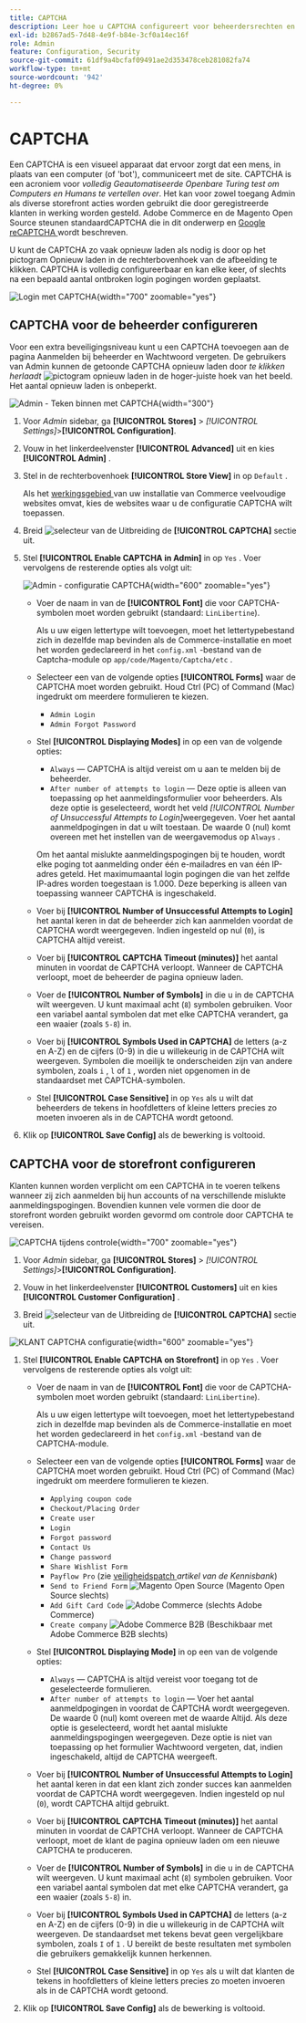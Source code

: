 ```yaml
---
title: CAPTCHA
description: Leer hoe u CAPTCHA configureert voor beheerdersrechten en verschillende storefront-acties die door geregistreerde klanten worden geïnitieerd.
exl-id: b2867ad5-7d48-4e9f-b84e-3cf0a14ec16f
role: Admin
feature: Configuration, Security
source-git-commit: 61df9a4bcfaf09491ae2d353478ceb281082fa74
workflow-type: tm+mt
source-wordcount: '942'
ht-degree: 0%

---
```


# CAPTCHA

Een CAPTCHA is een visueel apparaat dat ervoor zorgt dat een mens, in plaats van een computer (of &#39;bot&#39;), communiceert met de site. CAPTCHA is een acroniem voor _volledig Geautomatiseerde Openbare Turing test om Computers en Humans te vertellen over_. Het kan voor zowel toegang Admin als diverse storefront acties worden gebruikt die door geregistreerde klanten in werking worden gesteld. Adobe Commerce en de Magento Open Source steunen standaardCAPTCHA die in dit onderwerp en [ Google reCAPTCHA ](security-google-recaptcha.md) wordt beschreven.

U kunt de CAPTCHA zo vaak opnieuw laden als nodig is door op het pictogram Opnieuw laden in de rechterbovenhoek van de afbeelding te klikken. CAPTCHA is volledig configureerbaar en kan elke keer, of slechts na een bepaald aantal ontbroken login pogingen worden geplaatst.

![ Login met CAPTCHA ](./assets/customer-account-login-captcha.png){width="700" zoomable="yes"}

## CAPTCHA voor de beheerder configureren

Voor een extra beveiligingsniveau kunt u een CAPTCHA toevoegen aan de pagina Aanmelden bij beheerder en Wachtwoord vergeten. De gebruikers van Admin kunnen de getoonde CAPTCHA opnieuw laden door _te klikken herlaadt_ ![ pictogram opnieuw laden ](./assets/CAPTCHA-icon-reload.png) in de hoger-juiste hoek van het beeld. Het aantal opnieuw laden is onbeperkt.

![ Admin - Teken binnen met CAPTCHA ](./assets/security-captcha-admin.png){width="300"}

1. Voor _Admin_ sidebar, ga **[!UICONTROL Stores]** > _[!UICONTROL Settings]_>**[!UICONTROL Configuration]**.

1. Vouw in het linkerdeelvenster **[!UICONTROL Advanced]** uit en kies **[!UICONTROL Admin]** .

1. Stel in de rechterbovenhoek **[!UICONTROL Store View]** in op `Default` .

   Als het [ werkingsgebied ](../getting-started/websites-stores-views.md#scope-settings) van uw installatie van Commerce veelvoudige websites omvat, kies de websites waar u de configuratie CAPTCHA wilt toepassen.

1. Breid ![ selecteur van de Uitbreiding ](../assets/icon-display-expand.png) de **[!UICONTROL CAPTCHA]** sectie uit.

1. Stel **[!UICONTROL Enable CAPTCHA in Admin]** in op `Yes` . Voer vervolgens de resterende opties als volgt uit:

   ![ Admin - configuratie CAPTCHA ](../configuration-reference/advanced/assets/admin-captcha.png){width="600" zoomable="yes"}

   - Voer de naam in van de **[!UICONTROL Font]** die voor CAPTCHA-symbolen moet worden gebruikt (standaard: `LinLibertine`).

     Als u uw eigen lettertype wilt toevoegen, moet het lettertypebestand zich in dezelfde map bevinden als de Commerce-installatie en moet het worden gedeclareerd in het `config.xml` -bestand van de Captcha-module op `app/code/Magento/Captcha/etc` .

   - Selecteer een van de volgende opties **[!UICONTROL Forms]** waar de CAPTCHA moet worden gebruikt. Houd Ctrl (PC) of Command (Mac) ingedrukt om meerdere formulieren te kiezen.

      - `Admin Login`
      - `Admin Forgot Password`

   - Stel **[!UICONTROL Displaying Modes]** in op een van de volgende opties:

      - `Always` — CAPTCHA is altijd vereist om u aan te melden bij de beheerder.
      - `After number of attempts to login` — Deze optie is alleen van toepassing op het aanmeldingsformulier voor beheerders. Als deze optie is geselecteerd, wordt het veld _[!UICONTROL Number of Unsuccessful Attempts to Login]_&#x200B;weergegeven. Voer het aantal aanmeldpogingen in dat u wilt toestaan. De waarde 0 (nul) komt overeen met het instellen van de weergavemodus op `Always` .

     Om het aantal mislukte aanmeldingspogingen bij te houden, wordt elke poging tot aanmelding onder één e-mailadres en van één IP-adres geteld. Het maximumaantal login pogingen die van het zelfde IP-adres worden toegestaan is 1.000. Deze beperking is alleen van toepassing wanneer CAPTCHA is ingeschakeld.

   - Voer bij **[!UICONTROL Number of Unsuccessful Attempts to Login]** het aantal keren in dat de beheerder zich kan aanmelden voordat de CAPTCHA wordt weergegeven. Indien ingesteld op nul (`0`), is CAPTCHA altijd vereist.

   - Voer bij **[!UICONTROL CAPTCHA Timeout (minutes)]** het aantal minuten in voordat de CAPTCHA verloopt. Wanneer de CAPTCHA verloopt, moet de beheerder de pagina opnieuw laden.

   - Voer de **[!UICONTROL Number of Symbols]** in die u in de CAPTCHA wilt weergeven. U kunt maximaal acht (`8`) symbolen gebruiken. Voor een variabel aantal symbolen dat met elke CAPTCHA verandert, ga een waaier (zoals `5-8`) in.

   - Voer bij **[!UICONTROL Symbols Used in CAPTCHA]** de letters (a-z en A-Z) en de cijfers (0-9) in die u willekeurig in de CAPTCHA wilt weergeven. Symbolen die moeilijk te onderscheiden zijn van andere symbolen, zoals `i` , `l` of `1` , worden niet opgenomen in de standaardset met CAPTCHA-symbolen.

   - Stel **[!UICONTROL Case Sensitive]** in op `Yes` als u wilt dat beheerders de tekens in hoofdletters of kleine letters precies zo moeten invoeren als in de CAPTCHA wordt getoond.

1. Klik op **[!UICONTROL Save Config]** als de bewerking is voltooid.

## CAPTCHA voor de storefront configureren

Klanten kunnen worden verplicht om een CAPTCHA in te voeren telkens wanneer zij zich aanmelden bij hun accounts of na verschillende mislukte aanmeldingspogingen. Bovendien kunnen vele vormen die door de storefront worden gebruikt worden gevormd om controle door CAPTCHA te vereisen.

![ CAPTCHA tijdens controle ](./assets/storefront-checkout-payment-captcha.png){width="700" zoomable="yes"}

1. Voor _Admin_ sidebar, ga **[!UICONTROL Stores]** > _[!UICONTROL Settings]_>**[!UICONTROL Configuration]**.

1. Vouw in het linkerdeelvenster **[!UICONTROL Customers]** uit en kies **[!UICONTROL Customer Configuration]** .

1. Breid ![ selecteur van de Uitbreiding ](../assets/icon-display-expand.png) de **[!UICONTROL CAPTCHA]** sectie uit.

![ KLANT CAPTCHA configuratie ](../configuration-reference/customers/assets/customer-configuration-captcha.png){width="600" zoomable="yes"}

1. Stel **[!UICONTROL Enable CAPTCHA on Storefront]** in op `Yes` . Voer vervolgens de resterende opties als volgt uit:

   - Voer de naam in van de **[!UICONTROL Font]** die voor de CAPTCHA-symbolen moet worden gebruikt (standaard: `LinLibertine`).

     Als u uw eigen lettertype wilt toevoegen, moet het lettertypebestand zich in dezelfde map bevinden als de Commerce-installatie en moet het worden gedeclareerd in het `config.xml` -bestand van de CAPTCHA-module.

   - Selecteer een van de volgende opties **[!UICONTROL Forms]** waar de CAPTCHA moet worden gebruikt. Houd Ctrl (PC) of Command (Mac) ingedrukt om meerdere formulieren te kiezen.

      - `Applying coupon code`
      - `Checkout/Placing Order`
      - `Create user`
      - `Login`
      - `Forgot password`
      - `Contact Us`
      - `Change password`
      - `Share Wishlist Form`
      - `Payflow Pro` (zie [ veiligheidspatch ](https://experienceleague.adobe.com/docs/commerce-knowledge-base/kb/troubleshooting/payments/paypal-payflow-pro-active-carding-activity.html) _artikel van de Kennisbank_)
      - `Send to Friend Form` ![ Magento Open Source ](../assets/open-source.svg) (Magento Open Source slechts)
      - `Add Gift Card Code` ![ Adobe Commerce ](../assets/adobe-logo.svg) (slechts Adobe Commerce)
      - `Create company` ![ Adobe Commerce B2B ](../assets/b2b.svg) (Beschikbaar met Adobe Commerce B2B slechts)

   - Stel **[!UICONTROL Displaying Mode]** in op een van de volgende opties:

      - `Always` — CAPTCHA is altijd vereist voor toegang tot de geselecteerde formulieren.
      - `After number of attempts to login` — Voer het aantal aanmeldpogingen in voordat de CAPTCHA wordt weergegeven. De waarde 0 (nul) komt overeen met de waarde Altijd. Als deze optie is geselecteerd, wordt het aantal mislukte aanmeldingspogingen weergegeven. Deze optie is niet van toepassing op het formulier Wachtwoord vergeten, dat, indien ingeschakeld, altijd de CAPTCHA weergeeft.

   - Voer bij **[!UICONTROL Number of Unsuccessful Attempts to Login]** het aantal keren in dat een klant zich zonder succes kan aanmelden voordat de CAPTCHA wordt weergegeven. Indien ingesteld op nul (`0`), wordt CAPTCHA altijd gebruikt.

   - Voer bij **[!UICONTROL CAPTCHA Timeout (minutes)]** het aantal minuten in voordat de CAPTCHA verloopt. Wanneer de CAPTCHA verloopt, moet de klant de pagina opnieuw laden om een nieuwe CAPTCHA te produceren.

   - Voer de **[!UICONTROL Number of Symbols]** in die u in de CAPTCHA wilt weergeven. U kunt maximaal acht (`8`) symbolen gebruiken. Voor een variabel aantal symbolen dat met elke CAPTCHA verandert, ga een waaier (zoals `5-8`) in.

   - Voer bij **[!UICONTROL Symbols Used in CAPTCHA]** de letters (a-z en A-Z) en de cijfers (0-9) in die u willekeurig in de CAPTCHA wilt weergeven. De standaardset met tekens bevat geen vergelijkbare symbolen, zoals `I` of `1` . U bereikt de beste resultaten met symbolen die gebruikers gemakkelijk kunnen herkennen.

   - Stel **[!UICONTROL Case Sensitive]** in op `Yes` als u wilt dat klanten de tekens in hoofdletters of kleine letters precies zo moeten invoeren als in de CAPTCHA wordt getoond.

1. Klik op **[!UICONTROL Save Config]** als de bewerking is voltooid.
